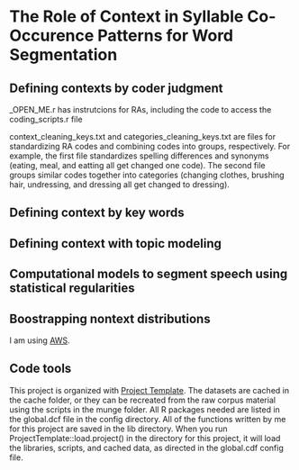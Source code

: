 # The Role of Context in Syllable Co-Occurence Patterns for Word Segmentation

## Defining contexts by coder judgment
 
_OPEN_ME.r has instrutcions for RAs, including the code to access the coding_scripts.r file 

context_cleaning_keys.txt and categories_cleaning_keys.txt are files for standardizing RA codes and combining codes into groups, respectively. For example, the first file standardizes spelling differences and synonyms (eating, meal, and eatting all get changed one code). The second file groups similar codes together into categories (changing clothes, brushing hair, undressing, and dressing all get changed to dressing). 
    
## Defining context by key words    

## Defining context with topic modeling

## Computational models to segment speech using statistical regularities

## Boostrapping nontext distributions
I am using [AWS](http://aws.amazon.com). 

## Code tools
This project is organized with [Project Template](http://projecttemplate.net/). 
The datasets are cached in the cache folder, or they can be recreated from the raw corpus material using the scripts in the munge folder. 
All R packages needed are listed in the global.dcf file in the config directory. 
All of the functions written by me for this project are saved in the lib directory. 
When you run ProjectTemplate::load.project() in the directory for this project, it will load the libraries, scripts, and cached data, as directed in the global.cdf config file.